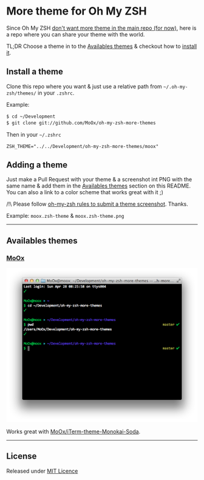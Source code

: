 # More theme for Oh My ZSH

Since Oh My ZSH [don't want more theme in the main repo (for now)](https://github.com/robbyrussell/oh-my-zsh#dont-send-us-your-theme-for-now), here is a repo where you can share your theme with the world.

TL;DR Choose a theme in to the [Availables themes](#availables-themes) & checkout how to [install it](#install-a-theme).

## Install a theme

Clone this repo where you want & just use a relative path from `~/.oh-my-zsh/themes/` in your `.zshrc`.

Example: 

```bash
$ cd ~/Development
$ git clone git://github.com/MoOx/oh-my-zsh-more-themes
```

Then in your `~/.zshrc`

```
ZSH_THEME="../../Development/oh-my-zsh-more-themes/moox"
```

## Adding a theme

Just make a Pull Request with your theme & a screenshot int PNG with the same name & add them in the [Availables themes](#availables-themes) section on this README. You can also a link to a color scheme that works great with it ;)

/!\ Please follow [oh-my-zsh rules to submit a theme screenshot](https://github.com/robbyrussell/oh-my-zsh/wiki/Themes#how-to-submit-your-theme).
Thanks.
 
Example: `moox.zsh-theme` & `moox.zsh-theme.png`

---

## Availables themes

### [MoOx](moox.zsh-theme)

![moox.zsh-theme](moox.zsh-theme.png)

Works great with [MoOx/iTerm-theme-Monokai-Soda](https://github.com/MoOx/iTerm-theme-Monokai-Soda).

---

## License

Released under [MIT Licence](http://moox.mit-license.org/)